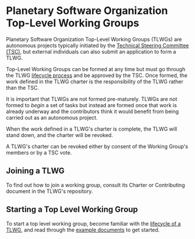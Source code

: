 # Planetary Software Organization Top-Level Working Groups

Planetary Software Organization Top-Level Working Groups (TLWGs)
are autonomous projects typically initiated by the [Technical
Steering Committee (TSC)](TSCcharter), but external individuals can
also submit an application to form a TLWG.

Top-Level Working Groups can be formed at any time but must go
through the TLWG [lifecycle process](lifecycle) and be approved
by the TSC.  Once formed, the work defined in the TLWG charter is
the responsibility of the TLWG rather than the TSC.

It is important that TLWGs are not formed pre-maturely. TLWGs are
not formed to *begin* a set of tasks but instead are
formed once that work is already underway and the contributors think
it would benefit from being carried out as an autonomous project.

When the work defined in a TLWG's charter is complete, the TLWG will
stand down, and the charter will be revoked.

A TLWG's charter can be revoked either by consent of the Working
Group's members or by a TSC vote.

## Joining a TLWG

To find out how to join a working group, consult its Charter or
Contributing document in the TLWG's repository.

## Starting a Top Level Working Group

To start a top level working group, become familiar with the
[lifecycle of a TLWG](lifecycle), and read through the [example
documents](Bootstrap-Policies/) to get started.


[TSCcharter]: TSC-Charter.md
[lifecycle]: Lifecycle.md
